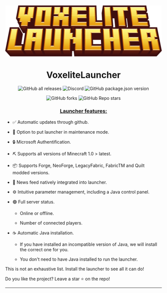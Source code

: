 <p align="center"><img src="../src/assets/images/icon.png" alt="icon-launcher"></p>

<h1 align="center">VoxeliteLauncher</h1>

[<p align="center">]()
![GitHub all releases](https://img.shields.io/github/downloads/ImSanty/VoxeliteLauncher/total?style=for-the-badge)
![Discord](https://img.shields.io/discord/842222545121050628?style=for-the-badge)
![GitHub package.json version](https://img.shields.io/github/package-json/v/ImSanty/VoxeliteLauncher/dev?style=for-the-badge)
[<p align="center">]()
![GitHub forks](https://img.shields.io/github/forks/ImSanty/VoxeliteLauncher?style=for-the-badge)
![GitHub Repo stars](https://img.shields.io/github/stars/ImSanty/VoxeliteLauncher?style=for-the-badge)


### **<ins><p align="center">Launcher features:</p>**

- ✅ Automatic updates through github.

- 🔴 Option to put launcher in maintenance mode.

- 🔒 Microsoft Authentification.

- ⛏️ Supports all versions of Minecraft 1.0 > latest.

- 📦 Supports Forge, NeoForge, LegacyFabric, FabricTM and Quilt modded versions.

- 📰 News feed natively integrated into launcher.

- ⚙️ Intuitive parameter management, including a Java control panel.

- 🟢 Full server status.

    - Online or offline.
    
    - Number of connected players.

- ☕ Automatic Java installation.

    - If you have installed an incompatible version of Java, we will install the correct one for you.
    
    - You don't need to have Java installed to run the launcher.

This is not an exhaustive list. Install the launcher to see all it can do!

Do you like the project? Leave a star ⭐ on the repo!

---
